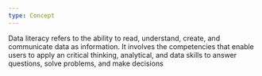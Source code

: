 ```yaml
---
type: Concept
---
```


Data literacy refers to the ability to read, understand, create, and communicate data as information. It involves the competencies that enable users to apply an critical thinking, analytical, and data skills to answer questions, solve problems, and  make decisions